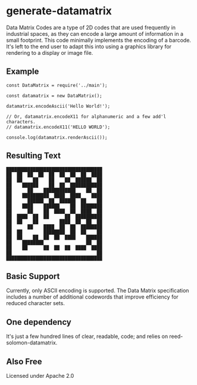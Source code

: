 # generate-datamatrix

Data Matrix Codes are a type of 2D codes that are used frequently in industrial spaces,
as they can encode a large amount of information in a small footprint. This code minimally implements
the encoding of a barcode. It's left to the end user to adapt this into using a graphics library for
rendering to a display or image file.

## Example

```
const DataMatrix = require('../main');

const datamatrix = new DataMatrix();

datamatrix.encodeAscii('Hello World!');

// Or, datamatrix.encodeX11 for alphanumeric and a few add'l characters.
// datamatrix.encodeX11('HELLO WORLD');

console.log(datamatrix.renderAscii());
```

## Resulting Text
```
████████████████████████████████████
██  ██  ██  ██  ██  ██  ██  ██  ████
██  ██    ██    ██    ██  ██████  ██
██    ██████    ██  ██  ████████████
██      ██    ████████████    ██  ██
██    ██████████  ████  ████    ████
██      ██████  ██  ██████  ██    ██
██    ████    ██████    ██  ████████
██      ██    ██  ████  ██  ████  ██
██  ████  ██  ██      ██  ██████████
██  ██    ██        ████  ██  ██  ██
██      ██    ████  ██  ██  ████████
██  ██        ████████  ██  ██    ██
██  ██    ██  ██  ██  ████    ██████
██    ████████                ██  ██
██    ██      ██  ██  ██  ████  ████
██                                ██
████████████████████████████████████
```


## Basic Support

Currently, only ASCII encoding is supported. The Data Matrix specification includes a number of additional
codewords that improve efficiency for reduced character sets.

## One dependency

It's just a few hundred lines of clear, readable, code; and relies on reed-solomon-datamatrix.

## Also Free

Licensed under Apache 2.0

